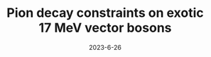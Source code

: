 ---
title: 'Pion decay constraints on exotic 17 MeV vector bosons'
pub_number: 3
authors: Matheus Hostert, Maxim Pospelov
collection: publication
permalink: /publication/2023-6-26-Piondecayconstraintsonexotic17MeVvectorbosons
date: 2023-6-26
venue: Phys.Rev.D 
paperurl: 'https://arxiv.org/abs/2306.15077'
citation_notitle: 'Matheus Hostert, Maxim Pospelov, Phys.Rev.D 108 (2023) 5 055011'
citation: 'Pion decay constraints on exotic 17 MeV vector bosons, Matheus Hostert, Maxim Pospelov, Phys.Rev.D 108 (2023) 5 055011'
eprint: '2306.15077'

---